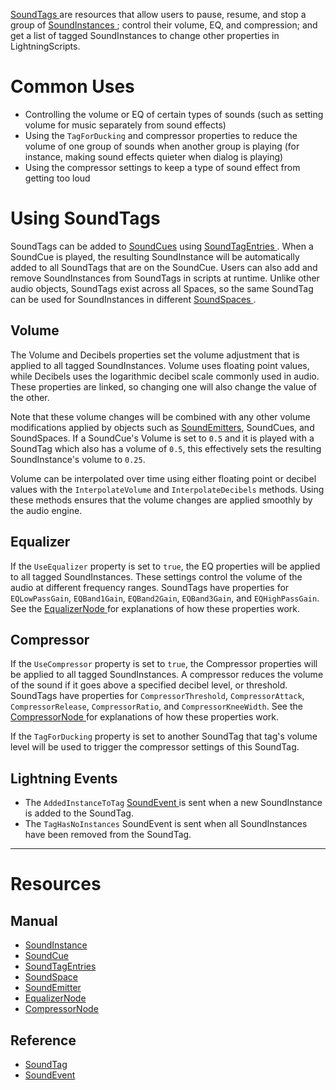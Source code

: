 [ SoundTags ](https://github.com/PlasmaEngine/PlasmaDocs/blob/master/code_reference/class_reference/soundtag.markdown) are resources that allow users to pause, resume, and stop a group of [SoundInstances ](https://github.com/PlasmaEngine/PlasmaDocs/blob/master/plasma_editor_documentation/plasmamanual/audio/soundinstance.markdown); control their volume, EQ, and compression; and get a list of tagged SoundInstances to change other properties in LightningScripts. 

 # Common Uses

- Controlling the volume or EQ of certain types of sounds (such as setting volume for music separately from sound effects)
- Using the `TagForDucking` and compressor properties to reduce the volume of one group of sounds when another group is playing (for instance, making sound effects quieter when dialog is playing)
- Using the compressor settings to keep a type of sound effect from getting too loud

 # Using SoundTags

SoundTags can be added to [SoundCues](https://github.com/PlasmaEngine/PlasmaDocs/blob/master/plasma_editor_documentation/plasmamanual/audio/soundcue.markdown) using [SoundTagEntries ](https://github.com/PlasmaEngine/PlasmaDocs/blob/master/plasma_editor_documentation/plasmamanual/audio/soundcue.markdown#soundtagentries). When a SoundCue is played, the resulting SoundInstance will be automatically added to all SoundTags that are on the SoundCue. Users can also add and remove SoundInstances from SoundTags in scripts at runtime. Unlike other audio objects, SoundTags exist across all Spaces, so the same SoundTag can be used for SoundInstances in different [SoundSpaces ](https://github.com/PlasmaEngine/PlasmaDocs/blob/master/plasma_editor_documentation/plasmamanual/audio/soundspace.markdown). 

 ## Volume 

The Volume  and Decibels  properties set the volume adjustment that is applied to all tagged SoundInstances. Volume  uses floating point values, while Decibels  uses the logarithmic decibel scale commonly used in audio. These properties are linked, so changing one will also change the value of the other.

Note that these volume changes will be combined with any other volume modifications applied by objects such as [SoundEmitters](https://github.com/PlasmaEngine/PlasmaDocs/blob/master/plasma_editor_documentation/plasmamanual/audio/soundemitter.markdown), SoundCues, and SoundSpaces. If a SoundCue's Volume  is set to `0.5` and it is played with a SoundTag which also has a volume of `0.5`, this effectively sets the resulting SoundInstance's volume to `0.25`.

Volume can be interpolated over time using either floating point or decibel values with the `InterpolateVolume` and `InterpolateDecibels` methods. Using these methods ensures that the volume changes are applied smoothly by the audio engine.

 ## Equalizer

If the `UseEqualizer` property is set to `true`, the EQ properties will be applied to all tagged SoundInstances. These settings control the volume of the audio at different frequency ranges. SoundTags have properties for `EQLowPassGain`, `EQBand1Gain`, `EQBand2Gain`, `EQBand3Gain`, and `EQHighPassGain`. See the [EqualizerNode ](https://github.com/PlasmaEngine/PlasmaDocs/blob/master/plasma_editor_documentation/plasmamanual/audio/soundnode/equalizernode.markdown) for explanations of how these properties work.

 ## Compressor

If the `UseCompressor` property is set to `true`, the Compressor properties will be applied to all tagged SoundInstances. A compressor reduces the volume of the sound if it goes above a specified decibel level, or threshold. SoundTags have properties for `CompressorThreshold`, `CompressorAttack`, `CompressorRelease`, `CompressorRatio`, and `CompressorKneeWidth`. See the [CompressorNode ](https://github.com/PlasmaEngine/PlasmaDocs/blob/master/plasma_editor_documentation/plasmamanual/audio/soundnode/compressornode.markdown) for explanations of how these properties work.

If the `TagForDucking` property is set to another SoundTag that tag's volume level will be used to trigger the compressor settings of this SoundTag.

 ## Lightning Events

- The `AddedInstanceToTag` [ SoundEvent ](https://github.com/PlasmaEngine/PlasmaDocs/blob/master/code_reference/class_reference/soundevent.markdown) is sent when a new SoundInstance is added to the SoundTag.
- The `TagHasNoInstances` SoundEvent is sent when all SoundInstances have been removed from the SoundTag.

---
 # Resources

 ## Manual

- [SoundInstance ](https://github.com/PlasmaEngine/PlasmaDocs/blob/master/plasma_editor_documentation/plasmamanual/audio/soundinstance.markdown)
- [SoundCue ](https://github.com/PlasmaEngine/PlasmaDocs/blob/master/plasma_editor_documentation/plasmamanual/audio/soundcue.markdown)
- [SoundTagEntries ](https://github.com/PlasmaEngine/PlasmaDocs/blob/master/plasma_editor_documentation/plasmamanual/audio/soundcue.markdown#soundtagentries)
- [SoundSpace ](https://github.com/PlasmaEngine/PlasmaDocs/blob/master/plasma_editor_documentation/plasmamanual/audio/soundspace.markdown)
- [SoundEmitter ](https://github.com/PlasmaEngine/PlasmaDocs/blob/master/plasma_editor_documentation/plasmamanual/audio/soundemitter.markdown)
- [EqualizerNode ](https://github.com/PlasmaEngine/PlasmaDocs/blob/master/plasma_editor_documentation/plasmamanual/audio/soundnode/equalizernode.markdown)
- [CompressorNode ](https://github.com/PlasmaEngine/PlasmaDocs/blob/master/plasma_editor_documentation/plasmamanual/audio/soundnode/compressornode.markdown)

 ## Reference

- [ SoundTag ](https://github.com/PlasmaEngine/PlasmaDocs/blob/master/code_reference/class_reference/soundtag.markdown)
- [ SoundEvent ](https://github.com/PlasmaEngine/PlasmaDocs/blob/master/code_reference/class_reference/soundevent.markdown) 

 